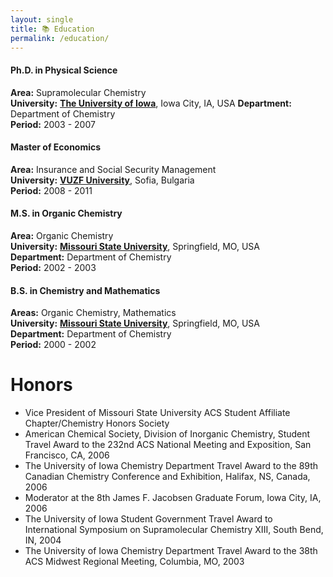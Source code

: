 ```yaml
---
layout: single
title: 📚 Education
permalink: /education/
---
```


#### Ph.D. in Physical Science  
**Area:** Supramolecular Chemistry  
**University:** **[The University of Iowa](https://uiowa.com/)**, Iowa City, IA, USA 
**Department:** Department of Chemistry  
**Period:** 2003 - 2007  

#### Master of Economics  
**Area:** Insurance and Social Security Management  
**University:** **[VUZF University](https://vuzf.bg/)**, Sofia, Bulgaria  
**Period:** 2008 - 2011  

#### M.S. in Organic Chemistry  
**Area:** Organic Chemistry  
**University:** **[Missouri State University](https://www.missouristate.edu/)**, Springfield, MO, USA  
**Department:** Department of Chemistry  
**Period:** 2002 - 2003  

#### B.S. in Chemistry and Mathematics  
**Areas:** Organic Chemistry, Mathematics  
**University:** **[Missouri State University](https://www.missouristate.edu/)**, Springfield, MO, USA  
**Department:** Department of Chemistry  
**Period:** 2000 - 2002  

# Honors

- Vice President of Missouri State University ACS Student Affiliate Chapter/Chemistry Honors Society
- American Chemical Society, Division of Inorganic Chemistry, Student Travel Award to the 232nd ACS National Meeting and Exposition, San Francisco, CA, 2006
- The University of Iowa Chemistry Department Travel Award to the 89th Canadian Chemistry Conference and Exhibition, Halifax, NS, Canada, 2006
- Moderator at the 8th James F. Jacobsen Graduate Forum, Iowa City, IA, 2006
- The University of Iowa Student Government Travel Award to International Symposium on Supramolecular Chemistry XIII, South Bend, IN, 2004
- The University of Iowa Chemistry Department Travel Award to the 38th ACS Midwest Regional Meeting, Columbia, MO, 2003
